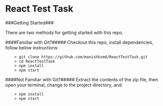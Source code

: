 # React Test Task

###Getting Started###

There are two methods for getting started with this repo.

####Familiar with Git?#####
Checkout this repo, install dependencies, follow below instructions:

```
	> git clone https://github.com/manishksmd/ReactTestTask.git
	> cd ReactTestTask
	> npm install
	> npm start
```

####Not Familiar with Git?#####
Extract the contents of the zip file, then open your terminal, change to the project directory, and:

```
	> npm install
	> npm start
```

